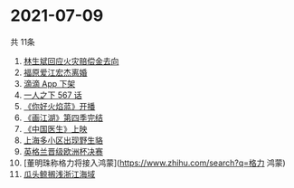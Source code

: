 # 2021-07-09
  共 11条

  <!-- BEGIN -->
  <!-- 最后更新时间:Fri Jul 09 2021 06:12:35 GMT+0000 (Coordinated Universal Time) -->
  1. [林生斌回应火灾赔偿金去向](https://www.zhihu.com/search?q=林生斌)
1. [福原爱江宏杰离婚](https://www.zhihu.com/search?q=福原爱)
1. [滴滴 App 下架](https://www.zhihu.com/search?q=滴滴下架)
1. [一人之下 567 话](https://www.zhihu.com/search?q=一人之下)
1. [《你好火焰蓝》开播](https://www.zhihu.com/search?q=你好火焰蓝)
1. [《画江湖》第四季完结](https://www.zhihu.com/search?q=画江湖之不良人)
1. [《中国医生》上映](https://www.zhihu.com/search?q=中国医生)
1. [上海多小区出现野生貉](https://www.zhihu.com/search?q=野生貉)
1. [英格兰晋级欧洲杯决赛](https://www.zhihu.com/search?q=英格兰队)
1. [董明珠称格力将接入鸿蒙](https://www.zhihu.com/search?q=格力 鸿蒙)
1. [瓜头鲸搁浅浙江海域](https://www.zhihu.com/search?q=瓜头鲸搁浅)
  <!-- END -->
  